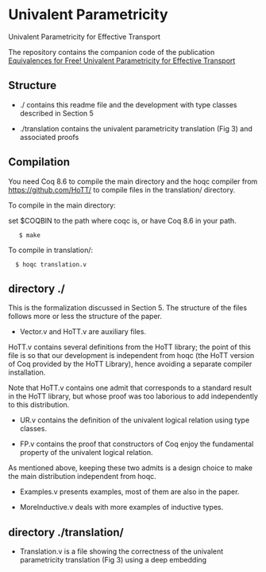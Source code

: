 # Univalent Parametricity 
Univalent Parametricity for Effective Transport

The repository contains the companion code of the publication
[Equivalences for Free!
Univalent Parametricity for Effective Transport](https://hal.inria.fr/hal-01559073)

## Structure

- ./
  contains this readme file and the development with type classes described in Section 5

- ./translation
   contains the univalent parametricity translation (Fig 3) and associated proofs 

## Compilation

You need Coq 8.6 to compile the main directory 
and the hoqc compiler from https://github.com/HoTT/ to compile
files in the translation/ directory. 

To compile in the main directory:

   set $COQBIN to the path where coqc is, or have Coq 8.6 in your path.

```
   $ make
```

To compile in translation/:

```
  $ hoqc translation.v
```
  
## directory ./

This is the formalization discussed in Section 5. 
The structure of the files follows more or less the structure of the paper.

* Vector.v and HoTT.v are auxiliary files. 

HoTT.v contains several definitions from the HoTT library; the point of this file is so that our development is independent from hoqc (the HoTT version of Coq provided by the HoTT Library), hence avoiding a separate compiler installation.

Note that HoTT.v contains one admit that corresponds to a standard result in the HoTT library, but whose proof was too laborious to add independently to this distribution.

* UR.v contains the definition of the univalent logical relation using type classes.

* FP.v contains the proof that constructors of Coq enjoy the fundamental property of the univalent logical relation.

As mentioned above, keeping these two admits is a design choice to make the main distribution independent from hoqc.

* Examples.v presents examples, most of them are also in the paper.

* MoreInductive.v deals with more examples of inductive types.


## directory ./translation/

* Translation.v is a file showing the correctness of the univalent parametricity translation (Fig 3) using a deep embedding
